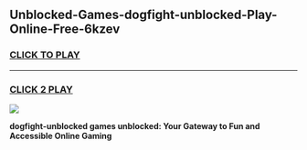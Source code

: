 
## Unblocked-Games-dogfight-unblocked-Play-Online-Free-6kzev
<h3>
<a href="https://premium76.site?title=dogfight-unblocked&ref=26A">CLICK TO PLAY</a></h3>
<hr>

<h3>
<a href="https://premium76.site?title=dogfight-unblocked&ref=26A">CLICK 2 PLAY</a>
  
</h3>

<a href="https://premium76.site?title=dogfight-unblocked&ref=26A"><img src="https://clearcache.store/games.png"></a>


**dogfight-unblocked games unblocked: Your Gateway to Fun and Accessible Online Gaming**
